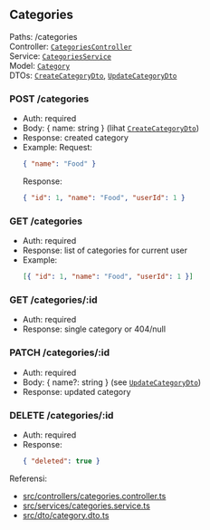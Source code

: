 ## Categories
Paths: /categories  
Controller: [`CategoriesController`](src/controllers/categories.controller.ts)  
Service: [`CategoriesService`](src/services/categories.service.ts)  
Model: [`Category`](src/models/category.model.ts)  
DTOs: [`CreateCategoryDto`](src/dto/category.dto.ts), [`UpdateCategoryDto`](src/dto/category.dto.ts)

### POST /categories
- Auth: required
- Body: { name: string } (lihat [`CreateCategoryDto`](src/dto/category.dto.ts))
- Response: created category
- Example:
  Request:
  ```json
  { "name": "Food" }
  ```
  Response:
  ```json
  { "id": 1, "name": "Food", "userId": 1 }
  ```

### GET /categories
- Auth: required
- Response: list of categories for current user
- Example:
  ```json
  [{ "id": 1, "name": "Food", "userId": 1 }]
  ```

### GET /categories/:id
- Auth: required
- Response: single category or 404/null

### PATCH /categories/:id
- Auth: required
- Body: { name?: string } (see [`UpdateCategoryDto`](src/dto/category.dto.ts))
- Response: updated category

### DELETE /categories/:id
- Auth: required
- Response:
  ```json
  { "deleted": true }
  ```

Referensi:  
- [src/controllers/categories.controller.ts](src/controllers/categories.controller.ts)  
- [src/services/categories.service.ts](src/services/categories.service.ts)  
- [src/dto/category.dto.ts](src/dto/category.dto.ts)
